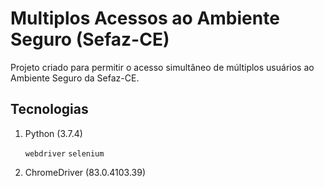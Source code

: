 # Multiplos Acessos ao Ambiente Seguro (Sefaz-CE)
Projeto criado para permitir o acesso simultâneo de múltiplos usuários ao Ambiente Seguro da Sefaz-CE.

## Tecnologias
1. Python (3.7.4)

   `webdriver`
   `selenium`
   
3. ChromeDriver (83.0.4103.39)




